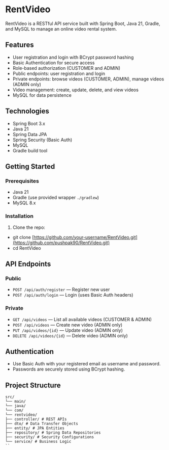 # RentVideo

RentVideo is a RESTful API service built with Spring Boot, Java 21, Gradle, and MySQL to manage an online video rental system.

## Features

- User registration and login with BCrypt password hashing
- Basic Authentication for secure access
- Role-based authorization (CUSTOMER and ADMIN)
- Public endpoints: user registration and login
- Private endpoints: browse videos (CUSTOMER, ADMIN), manage videos (ADMIN only)
- Video management: create, update, delete, and view videos
- MySQL for data persistence

## Technologies

- Spring Boot 3.x
- Java 21
- Spring Data JPA
- Spring Security (Basic Auth)
- MySQL
- Gradle build tool

## Getting Started

### Prerequisites

- Java 21
- Gradle (use provided wrapper `./gradlew`)
- MySQL 8.x

### Installation

1. Clone the repo:
- git clone [https://github.com/your-username/RentVideo.git](https://github.com/pushpak90/RentVideo.git)
- cd RentVideo

## API Endpoints

### Public

- `POST /api/auth/register` — Register new user
- `POST /api/auth/login` — Login (uses Basic Auth headers)

### Private

- `GET /api/videos` — List all available videos (CUSTOMER & ADMIN)
- `POST /api/videos` — Create new video (ADMIN only)
- `PUT /api/videos/{id}` — Update video (ADMIN only)
- `DELETE /api/videos/{id}` — Delete video (ADMIN only)

## Authentication

- Use Basic Auth with your registered email as username and password.
- Passwords are securely stored using BCrypt hashing.

## Project Structure
```
src/
└── main/
└── java/
└── com/
└── rentvideo/
├── controller/ # REST APIs
├── dto/ # Data Transfer Objects
├── entity/ # JPA Entities
├── repository/ # Spring Data Repositories
├── security/ # Security Configurations
└── service/ # Business Logic
``
